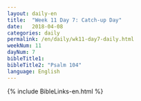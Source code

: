 ```yaml
---
layout: daily-en
title:  "Week 11 Day 7: Catch-up Day"
date:   2018-04-08
categories: daily
permalink: /en/daily/wk11-day7-daily.html
weekNum: 11
dayNum: 7
bibleTitle1: 
bibleTitle2: "Psalm 104"
language: English
---
```


{% include BibleLinks-en.html %}
